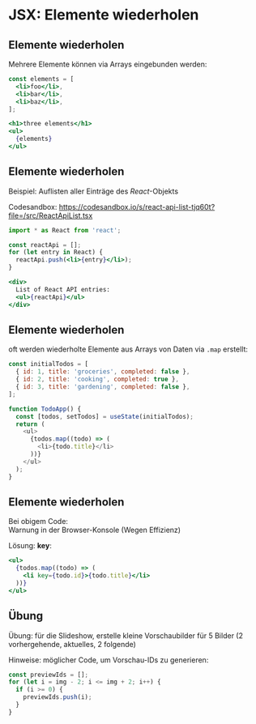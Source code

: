 # JSX: Elemente wiederholen

## Elemente wiederholen

Mehrere Elemente können via Arrays eingebunden werden:

<!-- prettier-ignore -->
```jsx
const elements = [
  <li>foo</li>,
  <li>bar</li>,
  <li>baz</li>,
];
```

```jsx
<h1>three elements</h1>
<ul>
  {elements}
</ul>
```

## Elemente wiederholen

Beispiel: Auflisten aller Einträge des _React_-Objekts

Codesandbox: https://codesandbox.io/s/react-api-list-tjq60t?file=/src/ReactApiList.tsx

```js
import * as React from 'react';
```

```jsx
const reactApi = [];
for (let entry in React) {
  reactApi.push(<li>{entry}</li>);
}
```

```jsx
<div>
  List of React API entries:
  <ul>{reactApi}</ul>
</div>
```

## Elemente wiederholen

oft werden wiederholte Elemente aus Arrays von Daten via `.map` erstellt:

```js
const initialTodos = [
  { id: 1, title: 'groceries', completed: false },
  { id: 2, title: 'cooking', completed: true },
  { id: 3, title: 'gardening', completed: false },
];

function TodoApp() {
  const [todos, setTodos] = useState(initialTodos);
  return (
    <ul>
      {todos.map((todo) => (
        <li>{todo.title}</li>
      ))}
    </ul>
  );
}
```

## Elemente wiederholen

Bei obigem Code:  
Warnung in der Browser-Konsole (Wegen Effizienz)

Lösung: **key**:

```jsx
<ul>
  {todos.map((todo) => (
    <li key={todo.id}>{todo.title}</li>
  ))}
</ul>
```

## Übung

Übung: für die Slideshow, erstelle kleine Vorschaubilder für 5 Bilder (2 vorhergehende, aktuelles, 2 folgende)

Hinweise: möglicher Code, um Vorschau-IDs zu generieren:

```js
const previewIds = [];
for (let i = img - 2; i <= img + 2; i++) {
  if (i >= 0) {
    previewIds.push(i);
  }
}
```
